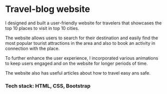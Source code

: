 # Travel-blog website

I designed and built a user-friendly website for travelers that showcases the top 10 places to visit in top 10 cities.

The website allows users to search for their destination and easily find the most popular tourist attractions in the area and also to book an activity in connection with the place.

To further enhance the user experience, I incorporated various animations to keep users engaged and on the website for longer periods of time.

The website also has useful articles about how to travel easy ans safe.

### Tech stack: HTML, CSS, Bootstrap
